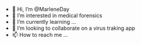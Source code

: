 - 👋 Hi, I’m @MarleneDay
- 👀 I’m interested in medical forensics
- 🌱 I’m currently learning ...
- 💞️ I’m looking to collaborate on a virus traking app
- 📫 How to reach me ...

<!---
MarleneDay/MarleneDay is a ✨ special ✨ repository because its `README.md` (this file) appears on your GitHub profile.
You can click the Preview link to take a look at your changes.
--->

